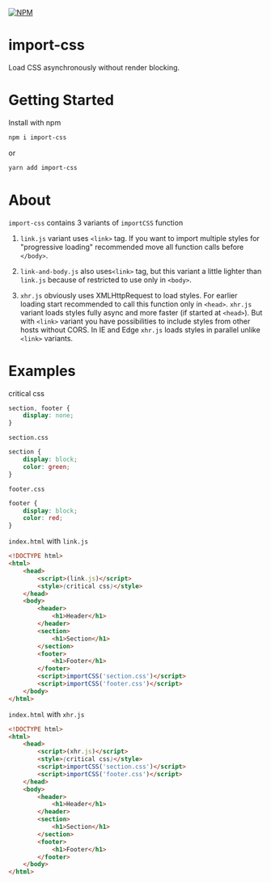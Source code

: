 [![NPM](https://nodei.co/npm/import-css.png?downloads=true&downloadRank=true&stars=true)](https://nodei.co/npm/import-css/)

# import-css

Load CSS asynchronously without render blocking.

# Getting Started

Install with npm
```bash
npm i import-css
```
or
```bash
yarn add import-css
```

# About

`import-css` contains 3 variants of `importCSS` function

1. `link.js` variant uses `<link>` tag. If you want to import multiple styles for "progressive loading" recommended move all function calls before `</body>`.

2. `link-and-body.js` also uses`<link>` tag, but this variant a little lighter than `link.js` because of restricted to use only in `<body>`.

3. `xhr.js` obviously uses XMLHttpRequest to load styles. For earlier loading start recommended to call this function only in `<head>`. `xhr.js` variant loads styles fully async and more faster (if started at `<head>`). But with `<link>` variant you have possibilities to include styles from other hosts without CORS. In IE and Edge `xhr.js` loads styles in parallel unlike `<link>` variants. 

# Examples

critical css
```css
section, footer {
	display: none;
}
```

`section.css`
```css
section {
	display: block;
	color: green;
}
```

`footer.css`
```css
footer {
	display: block;
	color: red;
}
```

`index.html` with `link.js`
```html
<!DOCTYPE html>
<html>
	<head>
		<script>(link.js)</script>
		<style>(critical css)</style>
	</head>
	<body>
		<header>
			<h1>Header</h1>
		</header>
		<section>
			<h1>Section</h1>
		</section>
		<footer>
			<h1>Footer</h1>
		</footer>
		<script>importCSS('section.css')</script>
		<script>importCSS('footer.css')</script>
	</body>
</html>
```

`index.html` with `xhr.js`
```html
<!DOCTYPE html>
<html>
	<head>
		<script>(xhr.js)</script>
		<style>(critical css)</style>
		<script>importCSS('section.css')</script>
		<script>importCSS('footer.css')</script>
	</head>
	<body>
		<header>
			<h1>Header</h1>
		</header>
		<section>
			<h1>Section</h1>
		</section>
		<footer>
			<h1>Footer</h1>
		</footer>
	</body>
</html>
```
